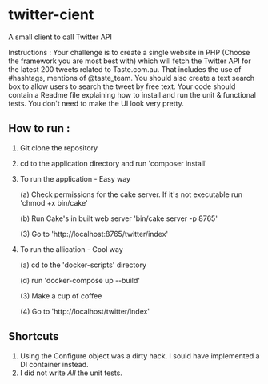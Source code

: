 # twitter-cient
A small client to call Twitter API

Instructions : Your challenge is to create a single website in PHP (Choose the framework you are most best with) which will fetch the Twitter API for the latest 200 tweets related to Taste.com.au.
That includes the use of #hashtags, mentions of @taste_team. You should also create a text search box to allow users to search the tweet by free text.
Your code should contain a Readme file explaining how to install and run the unit & functional tests. You don't need to make the UI look very pretty.

## How to run : 
1. Git clone the repository
2. cd to the application directory and run 'composer install'
3. To run the application - Easy way

    (a) Check permissions for the cake server. If it's not executable run 'chmod +x bin/cake'
    
    (b) Run Cake's in built web server 'bin/cake server -p 8765'
    
    (3) Go to 'http://localhost:8765/twitter/index'
    
4. To run the allication - Cool way

    (a) cd to the 'docker-scripts' directory
    
    (d) run 'docker-compose up --build'
    
    (3) Make a cup of coffee
    
    (4) Go to 'http://localhost/twitter/index'
    
## Shortcuts
1. Using the Configure object was a dirty hack. I sould have implemented a DI container instead.
2. I did not write *All* the unit tests.
